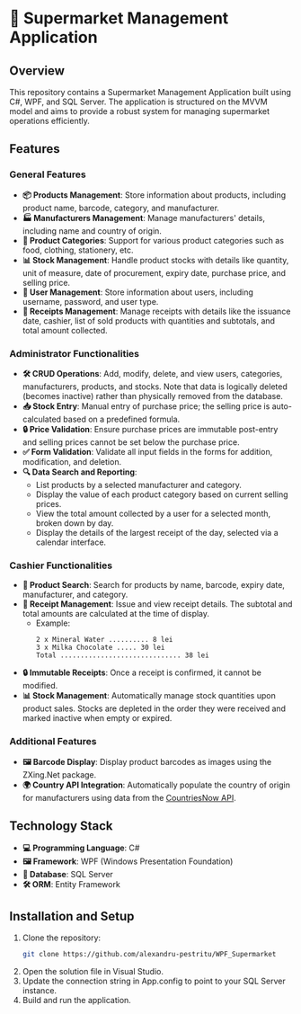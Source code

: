 # 🛒 Supermarket Management Application

## Overview

This repository contains a Supermarket Management Application built using C#, WPF, and SQL Server. The application is structured on the MVVM model and aims to provide a robust system for managing supermarket operations efficiently.

## Features

### General Features
- **📦 Products Management**: Store information about products, including product name, barcode, category, and manufacturer.
- **🏭 Manufacturers Management**: Manage manufacturers' details, including name and country of origin.
- **📂 Product Categories**: Support for various product categories such as food, clothing, stationery, etc.
- **📊 Stock Management**: Handle product stocks with details like quantity, unit of measure, date of procurement, expiry date, purchase price, and selling price.
- **👤 User Management**: Store information about users, including username, password, and user type.
- **🧾 Receipts Management**: Manage receipts with details like the issuance date, cashier, list of sold products with quantities and subtotals, and total amount collected.

### Administrator Functionalities
- **🛠️ CRUD Operations**: Add, modify, delete, and view users, categories, manufacturers, products, and stocks. Note that data is logically deleted (becomes inactive) rather than physically removed from the database.
- **📥 Stock Entry**: Manual entry of purchase price; the selling price is auto-calculated based on a predefined formula.
- **🔒 Price Validation**: Ensure purchase prices are immutable post-entry and selling prices cannot be set below the purchase price.
- **✅ Form Validation**: Validate all input fields in the forms for addition, modification, and deletion.
- **🔍 Data Search and Reporting**:
  - List products by a selected manufacturer and category.
  - Display the value of each product category based on current selling prices.
  - View the total amount collected by a user for a selected month, broken down by day.
  - Display the details of the largest receipt of the day, selected via a calendar interface.

### Cashier Functionalities
- **🔎 Product Search**: Search for products by name, barcode, expiry date, manufacturer, and category.
- **🧾 Receipt Management**: Issue and view receipt details. The subtotal and total amounts are calculated at the time of display.
  - Example:
    ```
    2 x Mineral Water .......... 8 lei
    3 x Milka Chocolate ..... 30 lei
    Total .............................. 38 lei
    ```
- **🔒 Immutable Receipts**: Once a receipt is confirmed, it cannot be modified.
- **📊 Stock Management**: Automatically manage stock quantities upon product sales. Stocks are depleted in the order they were received and marked inactive when empty or expired.

### Additional Features
- **🖼️ Barcode Display**: Display product barcodes as images using the ZXing.Net package.
- **🌍 Country API Integration**: Automatically populate the country of origin for manufacturers using data from the [CountriesNow API](https://countriesnow.space/).

## Technology Stack
- **💻 Programming Language**: C#
- **🖼️ Framework**: WPF (Windows Presentation Foundation)
- **💾 Database**: SQL Server
- **🛠️ ORM**: Entity Framework

## Installation and Setup
1. Clone the repository:
   ```sh
   git clone https://github.com/alexandru-pestritu/WPF_Supermarket
   ```
2. Open the solution file in Visual Studio.
3. Update the connection string in App.config to point to your SQL Server instance.
4. Build and run the application.

